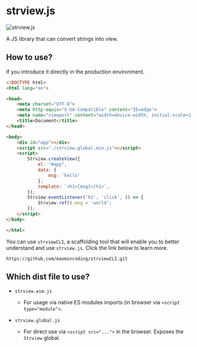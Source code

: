 # strview.js
![strview.js](https://www.maomin.club/data/strview/logo.png)

A JS library that can convert strings into view.

## How to use?

If you introduce it directly in the production environment.

```html
<!DOCTYPE html>
<html lang="en">

<head>
    <meta charset="UTF-8">
    <meta http-equiv="X-UA-Compatible" content="IE=edge">
    <meta name="viewport" content="width=device-width, initial-scale=1.0">
    <title>Document</title>
</head>

<body>
    <div id="app"></div>
    <script src="./strview.global.min.js"></script>
    <script>
        Strview.createView({
            el: "#app",
            data: {
                msg: 'hello'
            },
            template: `<h1>{msg}</h1>`,
        });
        Strview.eventListener('h1', 'click', () => {
            Strview.ref().msg = 'world';
        });
    </script>
</body>

</html>
```

You can use `strviewCLI`, a scaffolding tool that will enable you to better understand and use `strview.js`. Click the link below to learn more.

```
https://github.com/maomincoding/strviewCLI.git
```

## Which dist file to use?

- `strview.esm.js`
  - For usage via native ES modules imports (in browser via `<script type="module">`.

- `strview.global.js`
  - For direct use via `<script src="...">` in the browser. Exposes the `Strview` global.
